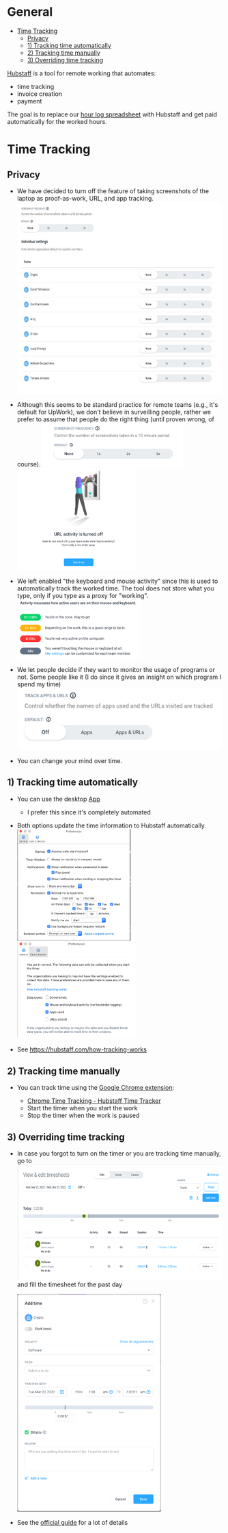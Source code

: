# General

<!-- toc -->

- [Time Tracking](#time-tracking)
  * [Privacy](#privacy)
  * [1) Tracking time automatically](#1-tracking-time-automatically)
  * [2) Tracking time manually](#2-tracking-time-manually)
  * [3) Overriding time tracking](#3-overriding-time-tracking)

<!-- tocstop -->

[<span class="underline">Hubstaff</span>](https://hubstaff.com/) is a tool for
remote working that automates:

- time tracking
- invoice creation
- payment

The goal is to replace our
  [<span class="underline">hour log spreadsheet</span>](https://docs.google.com/spreadsheets/d/1oNd6ORhc94oUzg5nhNC7fQelN_PmfAv110F7lUiZsxo/edit#gid=0)
  with Hubstaff and get paid automatically for the worked hours.

# Time Tracking

## Privacy

- We have decided to turn off the feature of taking screenshots of the laptop as
  proof-as-work, URL, and app tracking.
  <img src="Tools_Hubstaff_figs/image3.jpg" style="width:6.26772in;height:4.66667in" />

- Although this seems to be standard practice for remote teams (e.g., it's
  default for UpWork), we don't believe in surveilling people, rather we prefer
  to assume that people do the right thing (until proven wrong, of course).
  <img src="Tools_Hubstaff_figs/image4.png" style="width:3.44034in;height:1.06338in" />
  <img src="Tools_Hubstaff_figs/image7.png" style="width:2.89844in;height:2.48438in" />

- We left enabled "the keyboard and mouse activity" since this is used to automatically track the worked time. The tool does not store what you type, only if you type as a proxy for "working".
  <img src="Tools_Hubstaff_figs/image6.png" style="width:3.01563in;height:1.45221in" />

- We let people decide if they want to monitor the usage of programs or not. Some people like it (I do since it gives an insight on which program I spend my time)
  <img src="Tools_Hubstaff_figs/image1.png" style="width:5.15625in;height:1.51042in" />

- You can change your mind over time.

## 1) Tracking time automatically

- You can use the desktop [<span
  class="underline">App</span>](https://app.hubstaff.com/download)

    - I prefer this since it's completely automated

- Both options update the time information to Hubstaff automatically.
  <img src="Tools_Hubstaff_figs/image2.png" style="width:2.76563in;height:2.71063in" />
  <img src="Tools_Hubstaff_figs/image8.png" style="width:2.89272in;height:2.35938in" />

- See [<span
  class="underline">https://hubstaff.com/how-tracking-works</span>](https://hubstaff.com/how-tracking-works)

## 2) Tracking time manually

- You can track time using the
  [<span class="underline">Google Chrome extension</span>](https://chrome.google.com/webstore/detail/hubstaff-time-tracker/mipeohjjimeknlkekbemdjbjniogbgel):

    - [<span class="underline">Chrome Time Tracking - Hubstaff Time Tracker</span>](https://www.youtube.com/watch?v=1dXfD3EJb2M)
    - Start the timer when you start the work
    - Stop the timer when the work is paused

## 3) Overriding time tracking

- In case you forgot to turn on the timer or you are tracking time manually, go
  to 
  <img src="Tools_Hubstaff_figs/image5.png" style="width:6.26772in;height:2.80556in" />
  and fill the timesheet for the past day
  
  <img src="Tools_Hubstaff_figs/image9.png" style="width:3.5049in;height:5.28646in" />

- See the
  [<span class="underline">official guide</span>](https://support.hubstaff.com/how-to-add-delete-and-edit-manual-time-entries/#:~:text=First%2C%20navigate%20to%20the%20Timesheets,of%20the%20manual%20time%20entry.)
  for a lot of details
